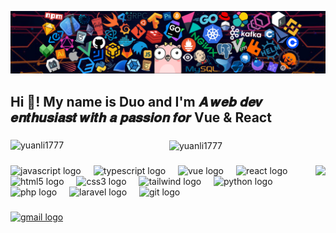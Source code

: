 ![](https://github.com/yuanli1777/VueNote/blob/main/images/header_1.png)

<h2 align="left">Hi 👋! My name is Duo and I'm 𝑨 𝒘𝒆𝒃 𝒅𝒆𝒗 𝒆𝒏𝒕𝒉𝒖𝒔𝒊𝒂𝒔𝒕 𝒘𝒊𝒕𝒉 𝒂 𝒑𝒂𝒔𝒔𝒊𝒐𝒏 𝒇𝒐𝒓 Vue & React</h2>

###

<div align="center">

<p><img align="left" src="https://github-readme-stats.vercel.app/api/top-langs?username=yuanli1777&show_icons=true&locale=en&layout=compact" alt="yuanli1777" /></p>

<p>&nbsp;<img align="center" src="https://github-readme-stats.vercel.app/api?username=yuanli1777&show_icons=true&locale=en" alt="yuanli1777" /></p>
</div>

###

<img align="right" height="150" src="https://media.giphy.com/media/v1.Y2lkPTc5MGI3NjExMGM1djFrOWVqNmUzM3Jkd2Nnd2U1YTR3dnM5b2o3Y2ZpOWs5c29pNiZlcD12MV9naWZzX3NlYXJjaCZjdD1n/HzPtbOKyBoBFsK4hyc/giphy.gif"  />

###

<div align="left">
  <img src="https://cdn.jsdelivr.net/gh/devicons/devicon/icons/javascript/javascript-original.svg" height="30" alt="javascript logo"  />
  <img width="12" />
  <img src="https://cdn.jsdelivr.net/gh/devicons/devicon/icons/typescript/typescript-original.svg" height="30" alt="typescript logo"  />
  <img width="12" />
  <img src="https://cdn.jsdelivr.net/gh/devicons/devicon/icons/vuejs/vuejs-original.svg" height="30" alt="vue logo"  />
  <img width="12" />
  <img src="https://cdn.jsdelivr.net/gh/devicons/devicon/icons/react/react-original.svg" height="30" alt="react logo"  />
  <img width="12" />
  <img src="https://cdn.jsdelivr.net/gh/devicons/devicon/icons/html5/html5-original.svg" height="30" alt="html5 logo"  />
  <img width="12" />
  <img src="https://cdn.jsdelivr.net/gh/devicons/devicon/icons/css3/css3-original.svg" height="30" alt="css3 logo"  />
  <img width="12" />
  <img src="https://cdn.jsdelivr.net/gh/devicons/devicon/icons/tailwindcss/tailwindcss-original.svg" height="30" alt="tailwind logo"  />
  <img width="12" />
  <img src="https://cdn.jsdelivr.net/gh/devicons/devicon/icons/python/python-original.svg" height="30" alt="python logo"  />
  <img width="12" />
  <img src="https://cdn.jsdelivr.net/gh/devicons/devicon/icons/php/php-original.svg" height="30" alt="php logo"  />
  <img width="12" />
  <img src="https://cdn.jsdelivr.net/gh/devicons/devicon/icons/laravel/laravel-original.svg" height="30" alt="laravel logo"  />
  <img width="12" />
  <img src="https://cdn.jsdelivr.net/gh/devicons/devicon/icons/git/git-original.svg" height="30" alt="git logo"  />
  <img width="12" />
</div>

###

<div align="left">
 
  <a href="mailto:tzn.tzn00@gmail.com"><img src="https://img.shields.io/static/v1?message=Gmail&logo=gmail&label=&color=D14836&logoColor=white&labelColor=&style=for-the-badge" height="35" alt="gmail logo"  /></a>

</div>

###

<br clear="both">


###
